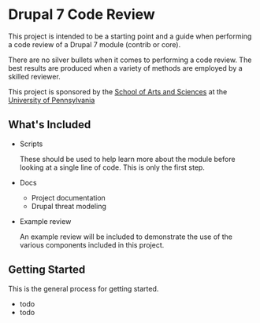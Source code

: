 # Drupal 7 Code Review

This project is intended to be a starting point and a guide when performing a
code review of a Drupal 7 module (contrib or core).

There are no silver bullets when it comes to performing a code review. The
best results are produced when a variety of methods are employed by a skilled
reviewer.

This project is sponsored by the [School of Arts and Sciences][2] at the
[University of Pennsylvania][1]


## What's Included

- Scripts

    These should be used to help learn more about the module before looking at
    a single line of code. This is only the first step.

- Docs

    - Project documentation
    - Drupal threat modeling

- Example review

    An example review will be included to demonstrate the use of the various
    components included in this project.


## Getting Started

This is the general process for getting started.

- todo
- todo


[1]: http://www.upenn.edu
[2]: http://www.sas.upenn.edu
